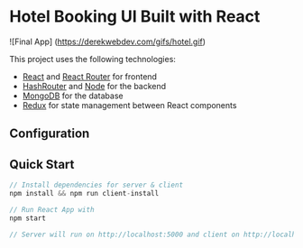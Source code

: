 # Hotel Booking UI Built with React

![Final App] (https://derekwebdev.com/gifs/hotel.gif)

This project uses the following technologies:

- [React](https://reactjs.org) and [React Router](https://reacttraining.com/react-router/) for frontend
- [HashRouter](https://www.npmjs.com/package/hash-router) and [Node](https://nodejs.org/en/) for the backend
- [MongoDB](https://www.mongodb.com/) for the database
- [Redux](https://redux.js.org/basics/usagewithreact) for state management between React components

## Configuration



## Quick Start

```javascript
// Install dependencies for server & client
npm install && npm run client-install

// Run React App with
npm start

// Server will run on http://localhost:5000 and client on http://localhost:3000


